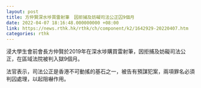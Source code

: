 ```yaml
---
layout: post
title: 方仲賢深水埗買雷射筆　因拒捕及妨礙司法公正囚9個月
date: 2022-04-07 18:16:48.000000000 +08:00
link: https://news.rthk.hk/rthk/ch/component/k2/1642929-20220407.htm
categories: rthk
---
```


浸大學生會前會長方仲賢於2019年在深水埗購買雷射筆，因拒捕及妨礙司法公正，在區域法院被判入獄9個月。

法官表示，司法公正是香港不可動搖的基石之一，被告有預謀犯案，兩項罪名必須判囚處理，以起阻嚇作用。
